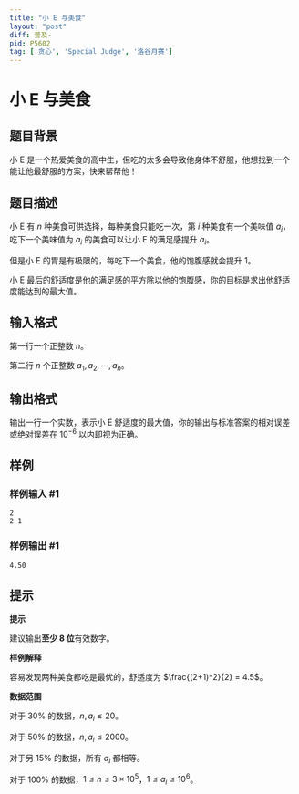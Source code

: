 ```yaml
---
title: "小 E 与美食"
layout: "post"
diff: 普及-
pid: P5602
tag: ['贪心', 'Special Judge', '洛谷月赛']
---
```

# 小 E 与美食
## 题目背景

小 E 是一个热爱美食的高中生，但吃的太多会导致他身体不舒服，他想找到一个能让他最舒服的方案，快来帮帮他！
## 题目描述

小 E 有 $n$ 种美食可供选择，每种美食只能吃一次，第 $i$ 种美食有一个美味值 $a_i$，吃下一个美味值为 $a_i$ 的美食可以让小 E 的满足感提升 $a_i$。

但是小 E 的胃是有极限的，每吃下一个美食，他的饱腹感就会提升 $1$。

小 E 最后的舒适度是他的满足感的平方除以他的饱腹感，你的目标是求出他舒适度能达到的最大值。
## 输入格式

第一行一个正整数 $n$。

第二行 $n$ 个正整数 $a_1, a_2, \cdots,  a_n$。

## 输出格式

输出一行一个实数，表示小 E 舒适度的最大值，你的输出与标准答案的相对误差或绝对误差在 $10^{-6}$ 以内即视为正确。
## 样例

### 样例输入 #1
```
2
2 1
```
### 样例输出 #1
```
4.50
```
## 提示

**提示**

建议输出**至少 $8$ 位**有效数字。

**样例解释**

容易发现两种美食都吃是最优的，舒适度为 $\frac{(2+1)^2}{2} = 4.5$。

**数据范围**

对于 $30 \%$ 的数据，$n, a_i \le 20$。

对于 $50 \%$ 的数据，$n, a_i \le 2000$。

对于另 $15 \%$ 的数据，所有 $a_i$ 都相等。

对于 $100 \%$ 的数据，$1 \le n \le 3 \times 10^{5}$，$1 \le a_i  \le 10^6$。
